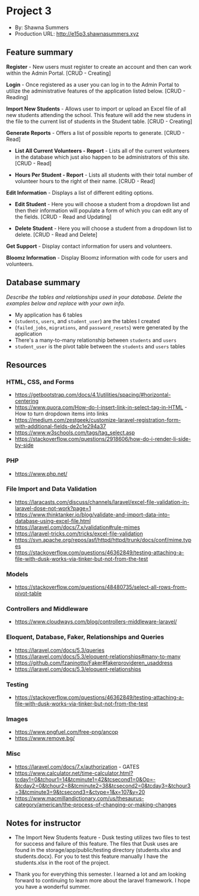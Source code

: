 # Project 3
+ By: Shawna Summers
+ Production URL: <http://e15p3.shawnasummers.xyz>

## Feature summary

**Register** - New users must register to create an account and then can work within the Admin Portal.  [CRUD - Creating]

**Login** - Once registered as a user you can log in to the Admin Portal to utilize the administrative features of the application listed below. [CRUD - Reading]

**Import New Students** - Allows user to import or upload an Excel file of all new students attending the school. This feature will add the new studens in the file to the current list of students in the Student table.  [CRUD - Creating]

**Generate Reports** - Offers a list of possible reports to generate.  [CRUD - Read]

+ **List All Current Volunteers - Report** - Lists all of the current volunteers in the database which just also happen to be administrators of this site.  [CRUD - Read]

+ **Hours Per Student - Report** - Lists all students with their total number of volunteer hours to the right of their name.  [CRUD - Read]

**Edit Information** - Displays a list of different editing options. 

+ **Edit Student** - Here you will choose a student from a dropdown list and then their information will populate a form of which you can edit any of the fields.  [CRUD - Read and Updating]

+ **Delete Student** - Here you will choose a student from a dropdown list to delete.  [CRUD - Read and Delete]

**Get Support** - Display contact information for users and volunteers.

**Bloomz Information** - Display Bloomz information with code for users and volunteers.
  
## Database summary
*Describe the tables and relationships used in your database. Delete the examples below and replace with your own info.*

+ My application has 6 tables
+ (`students`, `users`, and `student_user`) are the tables I created
+ (`failed_jobs`, `migrations`, and `password_resets`) were generated by the application 
+ There's a many-to-many relationship between `students` and `users`
+ `student_user` is the pivot table between the `students` and `users` tables



## Resources

### HTML, CSS, and Forms
+ https://getbootstrap.com/docs/4.1/utilities/spacing/#horizontal-centering
+ https://www.quora.com/How-do-I-insert-link-in-select-tag-in-HTML - How to turn dropdown items into links
+ https://medium.com/zestgeek/customize-laravel-registration-form-with-additional-fields-de2c1e294a37
+ https://www.w3schools.com/tags/tag_select.asp
+ https://stackoverflow.com/questions/2918606/how-do-i-render-li-side-by-side


### PHP
+ https://www.php.net/


### File Import and Data Validation
+ https://laracasts.com/discuss/channels/laravel/excel-file-validation-in-laravel-dose-not-work?page=1
+ https://www.thinktanker.io/blog/validate-and-import-data-into-database-using-excel-file.html
+ https://laravel.com/docs/7.x/validation#rule-mimes
+ https://laravel-tricks.com/tricks/excel-file-validation
+ https://svn.apache.org/repos/asf/httpd/httpd/trunk/docs/conf/mime.types
+ https://stackoverflow.com/questions/46362849/testing-attaching-a-file-with-dusk-works-via-tinker-but-not-from-the-test


### Models
+ https://stackoverflow.com/questions/48480735/select-all-rows-from-pivot-table

### Controllers and Middleware
+ https://www.cloudways.com/blog/controllers-middleware-laravel/


### Eloquent, Database, Faker, Relationships and Queries
+ https://laravel.com/docs/5.3/queries
+ https://laravel.com/docs/5.3/eloquent-relationships#many-to-many
+ https://github.com/fzaninotto/Faker#fakerprovideren_usaddress
+ https://laravel.com/docs/5.3/eloquent-relationships


### Testing
+ https://stackoverflow.com/questions/46362849/testing-attaching-a-file-with-dusk-works-via-tinker-but-not-from-the-test


### Images
+ https://www.pngfuel.com/free-png/ancop
+ https://www.remove.bg/


### Misc
+ https://laravel.com/docs/7.x/authorization - GATES
+ https://www.calculator.net/time-calculator.html?tcday1=0&tchour1=14&tcminute1=42&tcsecond1=0&Op=-&tcday2=0&tchour2=8&tcminute2=38&tcsecond2=0&tcday3=&tchour3=3&tcminute3=9&tcsecond3=&ctype=1&x=107&y=20
+ https://www.macmillandictionary.com/us/thesaurus-category/american/the-process-of-changing-or-making-changes




## Notes for instructor

+ The Import New Students feature - Dusk testing utilizes two files to test for success and failure of this feature.  The files that Dusk uses are found in the storage/app/public/testing directory (students.xlsx and students.docx).  For you to test this feature manually I have the students.xlsx in the root of the project.

+ Thank you for everything this semester.  I learned a lot and am looking forward to continuing to learn more about the laravel framework.  I hope you have a wonderful summer.


